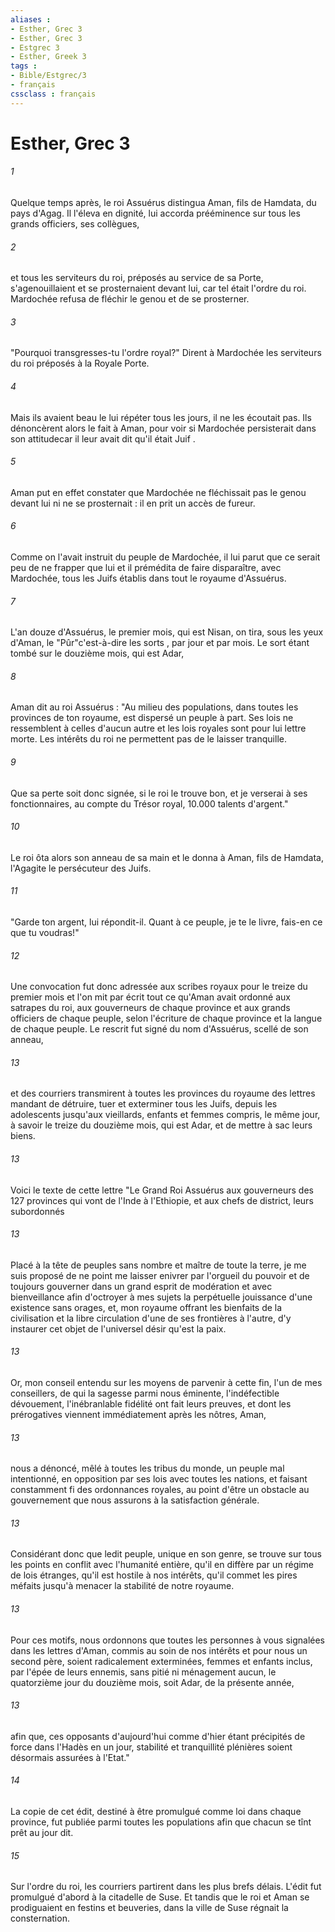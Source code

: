 ```yaml
---
aliases : 
- Esther, Grec 3
- Esther, Grec 3
- Estgrec 3
- Esther, Greek 3
tags : 
- Bible/Estgrec/3
- français
cssclass : français
---
```


# Esther, Grec 3

###### 1
Quelque temps après, le roi Assuérus distingua Aman, fils de Hamdata, du pays d'Agag. Il l'éleva en dignité, lui accorda prééminence sur tous les grands officiers, ses collègues,
###### 2
et tous les serviteurs du roi, préposés au service de sa Porte, s'agenouillaient et se prosternaient devant lui, car tel était l'ordre du roi. Mardochée refusa de fléchir le genou et de se prosterner.
###### 3
"Pourquoi transgresses-tu l'ordre royal?" Dirent à Mardochée les serviteurs du roi préposés à la Royale Porte.
###### 4
Mais ils avaient beau le lui répéter tous les jours, il ne les écoutait pas. Ils dénoncèrent alors le fait à Aman, pour voir si Mardochée persisterait dans son attitudecar il leur avait dit qu'il était Juif .
###### 5
Aman put en effet constater que Mardochée ne fléchissait pas le genou devant lui ni ne se prosternait : il en prit un accès de fureur.
###### 6
Comme on l'avait instruit du peuple de Mardochée, il lui parut que ce serait peu de ne frapper que lui et il prémédita de faire disparaître, avec Mardochée, tous les Juifs établis dans tout le royaume d'Assuérus.
###### 7
L'an douze d'Assuérus, le premier mois, qui est Nisan, on tira, sous les yeux d'Aman, le "Pûr"c'est-à-dire les sorts , par jour et par mois. Le sort étant tombé sur le douzième mois, qui est Adar,
###### 8
Aman dit au roi Assuérus : "Au milieu des populations, dans toutes les provinces de ton royaume, est dispersé un peuple à part. Ses lois ne ressemblent à celles d'aucun autre et les lois royales sont pour lui lettre morte. Les intérêts du roi ne permettent pas de le laisser tranquille.
###### 9
Que sa perte soit donc signée, si le roi le trouve bon, et je verserai à ses fonctionnaires, au compte du Trésor royal, 10.000 talents d'argent."
###### 10
Le roi ôta alors son anneau de sa main et le donna à Aman, fils de Hamdata, l'Agagite le persécuteur des Juifs.
###### 11
"Garde ton argent, lui répondit-il. Quant à ce peuple, je te le livre, fais-en ce que tu voudras!"
###### 12
Une convocation fut donc adressée aux scribes royaux pour le treize du premier mois et l'on mit par écrit tout ce qu'Aman avait ordonné aux satrapes du roi, aux gouverneurs de chaque province et aux grands officiers de chaque peuple, selon l'écriture de chaque province et la langue de chaque peuple. Le rescrit fut signé du nom d'Assuérus, scellé de son anneau,
###### 13
et des courriers transmirent à toutes les provinces du royaume des lettres mandant de détruire, tuer et exterminer tous les Juifs, depuis les adolescents jusqu'aux vieillards, enfants et femmes compris, le même jour, à savoir le treize du douzième mois, qui est Adar, et de mettre à sac leurs biens.
###### 13
Voici le texte de cette lettre "Le Grand Roi Assuérus aux gouverneurs des 127 provinces qui vont de l'Inde à l'Ethiopie, et aux chefs de district, leurs subordonnés 
###### 13
Placé à la tête de peuples sans nombre et maître de toute la terre, je me suis proposé de ne point me laisser enivrer par l'orgueil du pouvoir et de toujours gouverner dans un grand esprit de modération et avec bienveillance afin d'octroyer à mes sujets la perpétuelle jouissance d'une existence sans orages, et, mon royaume offrant les bienfaits de la civilisation et la libre circulation d'une de ses frontières à l'autre, d'y instaurer cet objet de l'universel désir qu'est la paix. 
###### 13
Or, mon conseil entendu sur les moyens de parvenir à cette fin, l'un de mes conseillers, de qui la sagesse parmi nous éminente, l'indéfectible dévouement, l'inébranlable fidélité ont fait leurs preuves, et dont les prérogatives viennent immédiatement après les nôtres, Aman, 
###### 13
nous a dénoncé, mêlé à toutes les tribus du monde, un peuple mal intentionné, en opposition par ses lois avec toutes les nations, et faisant constamment fi des ordonnances royales, au point d'être un obstacle au gouvernement que nous assurons à la satisfaction générale. 
###### 13
Considérant donc que ledit peuple, unique en son genre, se trouve sur tous les points en conflit avec l'humanité entière, qu'il en diffère par un régime de lois étranges, qu'il est hostile à nos intérêts, qu'il commet les pires méfaits jusqu'à menacer la stabilité de notre royaume.
###### 13
Pour ces motifs, nous ordonnons que toutes les personnes à vous signalées dans les lettres d'Aman, commis au soin de nos intérêts et pour nous un second père, soient radicalement exterminées, femmes et enfants inclus, par l'épée de leurs ennemis, sans pitié ni ménagement aucun, le quatorzième jour du douzième mois, soit Adar, de la présente année, 
###### 13
afin que, ces opposants d'aujourd'hui comme d'hier étant précipités de force dans l'Hadès en un jour, stabilité et tranquillité plénières soient désormais assurées à l'Etat."
###### 14
La copie de cet édit, destiné à être promulgué comme loi dans chaque province, fut publiée parmi toutes les populations afin que chacun se tînt prêt au jour dit.
###### 15
Sur l'ordre du roi, les courriers partirent dans les plus brefs délais. L'édit fut promulgué d'abord à la citadelle de Suse. Et tandis que le roi et Aman se prodiguaient en festins et beuveries, dans la ville de Suse régnait la consternation.
